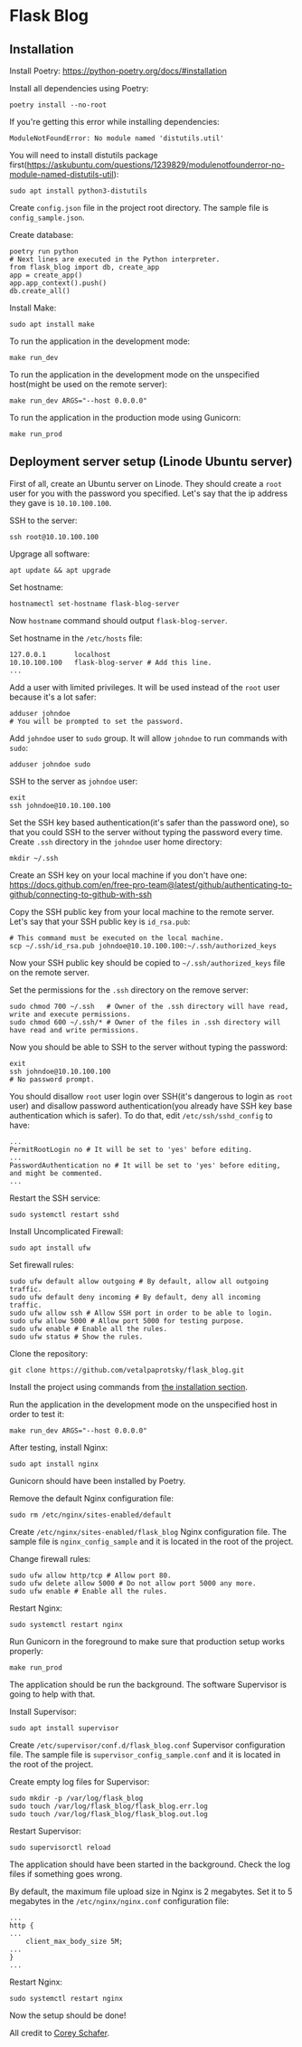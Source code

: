 # Flask Blog


## Installation

Install Poetry:
https://python-poetry.org/docs/#installation


Install all dependencies using Poetry:
```
poetry install --no-root
```


If you're getting this error while installing dependencies:
```
ModuleNotFoundError: No module named 'distutils.util'
```
You will need to install distutils package first(https://askubuntu.com/questions/1239829/modulenotfounderror-no-module-named-distutils-util):
```
sudo apt install python3-distutils
```


Create `config.json` file in the project root directory. The sample file is `config_sample.json`.


Create database:
```
poetry run python
# Next lines are executed in the Python interpreter.
from flask_blog import db, create_app
app = create_app()
app.app_context().push()
db.create_all()
```


Install Make:
```
sudo apt install make
```


To run the application in the development mode:
```
make run_dev
```


To run the application in the development mode on the unspecified host(might be used on the remote server):
```
make run_dev ARGS="--host 0.0.0.0"
```


To run the application in the production mode using Gunicorn:
```
make run_prod
```


## Deployment server setup (Linode Ubuntu server)

First of all, create an Ubuntu server on Linode. They should create a `root` user for you with the password you specified. Let's say that the ip address they gave is `10.10.100.100`.


SSH to the server:
```
ssh root@10.10.100.100
```


Upgrage all software:
```
apt update && apt upgrade
```


Set hostname:
```
hostnamectl set-hostname flask-blog-server
```


Now `hostname` command should output `flask-blog-server`.


Set hostname in the `/etc/hosts` file:
```
127.0.0.1       localhost
10.10.100.100   flask-blog-server # Add this line.
...
```


Add a user with limited privileges. It will be used instead of the `root` user because it's a lot safer:
```
adduser johndoe
# You will be prompted to set the password.
```


Add `johndoe` user to `sudo` group. It will allow `johndoe` to run commands with `sudo`:
```
adduser johndoe sudo
```


SSH to the server as `johndoe` user:
```
exit
ssh johndoe@10.10.100.100
```


Set the SSH key based authentication(it's safer than the password one), so that you could SSH to the server without typing the password every time. Create `.ssh` directory in the `johndoe` user home directory:
```
mkdir ~/.ssh
```


Create an SSH key on your local machine if you don't have one:
https://docs.github.com/en/free-pro-team@latest/github/authenticating-to-github/connecting-to-github-with-ssh


Copy the SSH public key from your local machine to the remote server. Let's say that your SSH public key is `id_rsa.pub`:
```
# This command must be executed on the local machine.
scp ~/.ssh/id_rsa.pub johndoe@10.10.100.100:~/.ssh/authorized_keys
```


Now your SSH public key should be copied to `~/.ssh/authorized_keys` file on the remote server.


Set the permissions for the `.ssh` directory on the remove server:
```
sudo chmod 700 ~/.ssh   # Owner of the .ssh directory will have read, write and execute permissions.
sudo chmod 600 ~/.ssh/* # Owner of the files in .ssh directory will have read and write permissions.
```


Now you should be able to SSH to the server without typing the password:
```
exit
ssh johndoe@10.10.100.100
# No password prompt.
```


You should disallow `root` user login over SSH(it's dangerous to login as `root` user) and disallow password authentication(you already have SSH key base authentication which is safer). To do that, edit `/etc/ssh/sshd_config` to have:
```
...
PermitRootLogin no # It will be set to 'yes' before editing.
...
PasswordAuthentication no # It will be set to 'yes' before editing, and might be commented.
...
```


Restart the SSH service:
```
sudo systemctl restart sshd
```


Install Uncomplicated Firewall:
```
sudo apt install ufw
```


Set firewall rules:
```
sudo ufw default allow outgoing # By default, allow all outgoing traffic.
sudo ufw default deny incoming # By default, deny all incoming traffic.
sudo ufw allow ssh # Allow SSH port in order to be able to login.
sudo ufw allow 5000 # Allow port 5000 for testing purpose.
sudo ufw enable # Enable all the rules.
sudo ufw status # Show the rules.
```


Clone the repository:
```
git clone https://github.com/vetalpaprotsky/flask_blog.git
```


Install the project using commands from [the installation section](#Installation).


Run the application in the development mode on the unspecified host in order to test it:
```
make run_dev ARGS="--host 0.0.0.0"
```


After testing, install Nginx:
```
sudo apt install nginx
```


Gunicorn should have been installed by Poetry.


Remove the default Nginx configuration file:
```
sudo rm /etc/nginx/sites-enabled/default
```


Create `/etc/nginx/sites-enabled/flask_blog` Nginx configuration file. The sample file is `nginx_config_sample` and it is located in the root of the project.


Change firewall rules:
```
sudo ufw allow http/tcp # Allow port 80.
sudo ufw delete allow 5000 # Do not allow port 5000 any more.
sudo ufw enable # Enable all the rules.
```


Restart Nginx:
```
sudo systemctl restart nginx
```


Run Gunicorn in the foreground to make sure that production setup works properly:
```
make run_prod
```


The application should be run the background. The software Supervisor is going to help with that.


Install Supervisor:
```
sudo apt install supervisor
```


Create `/etc/supervisor/conf.d/flask_blog.conf` Supervisor configuration file. The sample file is `supervisor_config_sample.conf` and it is located in the root of the project.


Create empty log files for Supervisor:
```
sudo mkdir -p /var/log/flask_blog
sudo touch /var/log/flask_blog/flask_blog.err.log
sudo touch /var/log/flask_blog/flask_blog.out.log
```


Restart Supervisor:
```
sudo supervisorctl reload
```


The application should have been started in the background. Check the log files if something goes wrong.


By default, the maximum file upload size in Nginx is 2 megabytes. Set it to 5 megabytes in the `/etc/nginx/nginx.conf` configuration file:
```
...
http {
...
    client_max_body_size 5M;
...
}
...
```


Restart Nginx:
```
sudo systemctl restart nginx
```


Now the setup should be done!


All credit to [Corey Schafer](https://www.youtube.com/channel/UCCezIgC97PvUuR4_gbFUs5g).
